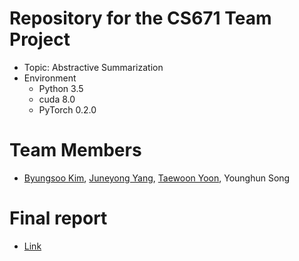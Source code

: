 # Repository for the CS671 Team Project
- Topic: Abstractive Summarization
- Environment
	- Python 3.5
	- cuda 8.0
	- PyTorch 0.2.0

# Team Members
- [Byungsoo Kim](https://github.com/RUOK90), [Juneyong Yang](https://github.com/laoconeth), [Taewoon Yoon](https://github.com/Riveryoon), Younghun Song

# Final report
- [Link](https://github.com/yhs-968/cs671project/blob/master/final%20writeup.pdf)
